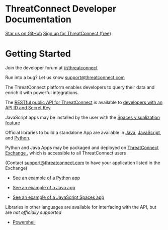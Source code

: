 # ThreatConnect Developer Documentation

<a href='https://github.com/ThreatConnect-Inc'>Star us on GitHub</a>
<a href='https://www.threatconnect.com/platform/editions/#basic'>Sign up for ThreatConnect (free)</a>

# Getting Started

Join the developer forum at [/r/threatconnect](https://www.reddit.com/r/threatconnect)

Run into a bug? Let us know <support@threatconnect.com> 

The ThreatConnect platform enables developers to query their data and enrich it with powerful integrations. 

The [RESTful public API for ThreatConnect](api_docs/#rest-api) is available to [developers with an API ID and Secret Key](#getting-your-api-key). 

JavaScript apps may be installed by the user with the [Spaces visualization feature](http://kb.threatconnect.com/customer/en/portal/articles/2256255-creating-a-space)

Official libraries to build a standalone App are available in <a href="https://github.com/ThreatConnect-Inc/threatconnect-java">Java</a>, <a href="https://github.com/ThreatConnect-Inc/threatconnect-javascript">JavaScript</a>, and <a href="https://github.com/ThreatConnect-Inc/threatconnect-python">Python</a>.

Python and Java Apps may be packaged and deployed on [ThreatConnect Exchange ](https://app.threatconnect.com/auth/exchange.xhtml), which is accessible to all ThreatConnect users

(Contact <support@threatconnect.com> to have your application listed in the Exchange)

- [See an example of a Python app](sdk_docs/#example-python-app) 

- [See an example of a Java app](sdk_docs/#example-java-app) 

- [See an example of a JavaScript Spaces app](sdk_docs/#example-javascript-app) 

Libraries in other languages are available for interfacing with the API, but are *not officially supported* 

- [Powershell](https://github.com/davidhowell-tx/PS-ThreatConnectV2API)
